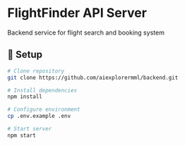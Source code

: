 # FlightFinder API Server

Backend service for flight search and booking system

## 🚀 Setup

```bash
# Clone repository
git clone https://github.com/aiexplorermml/backend.git

# Install dependencies
npm install

# Configure environment
cp .env.example .env

# Start server
npm start
